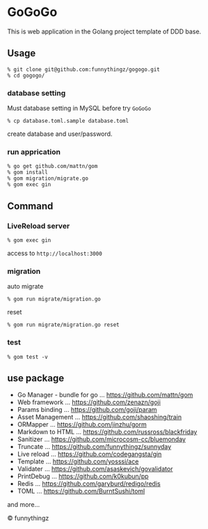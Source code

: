 # GoGoGo

This is web application in the Golang project template of DDD base.

## Usage

```
% git clone git@github.com:funnythingz/gogogo.git
% cd gogogo/
```

### database setting

Must database setting in MySQL before try `GoGoGo`

```
% cp database.toml.sample database.toml
```

create database and user/password.

### run apprication

```
% go get github.com/mattn/gom
% gom install
% gom migration/migrate.go
% gom exec gin
```

## Command

### LiveReload server

```
% gom exec gin
```

access to `http://localhost:3000`

### migration

auto migrate

```
% gom run migrate/migration.go
```

reset

```
% gom run migrate/migration.go reset
```

### test

```
% gom test -v
```

## use package

- Go Manager - bundle for go ... https://github.com/mattn/gom
- Web framework ... https://github.com/zenazn/goji
- Params binding ... https://github.com/goji/param
- Asset Management ... https://github.com/shaoshing/train
- ORMapper ... https://github.com/jinzhu/gorm
- Markdown to HTML ... https://github.com/russross/blackfriday
- Sanitizer ... https://github.com/microcosm-cc/bluemonday
- Truncate ... https://github.com/funnythingz/sunnyday
- Live reload ... https://github.com/codegangsta/gin
- Template ... https://github.com/yosssi/ace
- Validater ... https://github.com/asaskevich/govalidator
- PrintDebug ... https://github.com/k0kubun/pp
- Redis ... https://github.com/garyburd/redigo/redis
- TOML ... https://github.com/BurntSushi/toml

and more...

&copy; funnythingz
